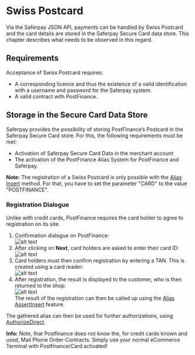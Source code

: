 # Swiss Postcard

Via the Saferpay JSON API, payments can be handled by Swiss Postcard and the card details are stored in the Saferpay Secure Card data store. This chapter describes what needs to be observed in this regard.

## <a name="pf-requirement"></a> Requirements

Acceptance of Swiss Postcard requires:

* A corresponding licence and thus the existence of a valid identification with a username and password for the Saferpay system.
* A valid contract with PostFinance.

## <a name="pf-alias"></a> Storage in the Secure Card Data Store

Saferpay provides the possibility of storing PostFinance’s Postcard in the Saferpay Secure Card store. For this, the following requirements must be met:

*	Activation of Saferpay Secure Card Data in the merchant account
* The activation of the PostFinance Alias System for PostFinance and Saferpay.

<div class="info">
  <p><strong>Note:</strong> The registration of a Swiss Postcard is only possible with the <a href="https://saferpay.github.io/jsonapi/#Payment_v1_Alias_Insert">Alias Insert</a> method. For that, you have to set the parameter "CARD" to the value "POSTFINANCE".</p>
</div>

### <a name="pf-regdial"></a> Registration Dialogue

Unlike with credit cards, PostFinance requires the card holder to agree to registration on its site.

1. Confirmation dialogue on PostFinance:  
![alt text](https://raw.githubusercontent.com/saferpay/sndbx/master/images/post_reg_for_payment.png "Confirmation")  
2. After clicking on **Next**, card holders are asked to enter their card ID:  
![alt text](https://raw.githubusercontent.com/saferpay/sndbx/master/images/post_enter_id.png "Enter ID")  
3. Card holders must then confirm registration by entering a TAN. This is created using a card reader:  
![alt text](https://raw.githubusercontent.com/saferpay/sndbx/master/images/post_input_reader.png "Enter Code")  
4. After registration, the result is displayed to the customer, who is then returned to the shop:  
![alt text](https://raw.githubusercontent.com/saferpay/sndbx/master/images/post_reg_completed.png "Registration complete")  
The result of the registration can then be called up using the [Alias AssertInsert](https://saferpay.github.io/jsonapi/#Payment_v1_Alias_AssertInsert) feature.

The gathered alias can then be used for further authorizations, using [AuthorizeDirect](https://saferpay.github.io/jsonapi/index.html#Payment_v1_Transaction_AuthorizeDirect).

<div class="info">
  <p><strong>Info:</strong> Note, that Postfinance does not know the, for credit cards known and used, Mail Phone Order-Contracts. Simply use your normal eCommerce Terminal with Postfinance/Card activated!</p>
</div>
